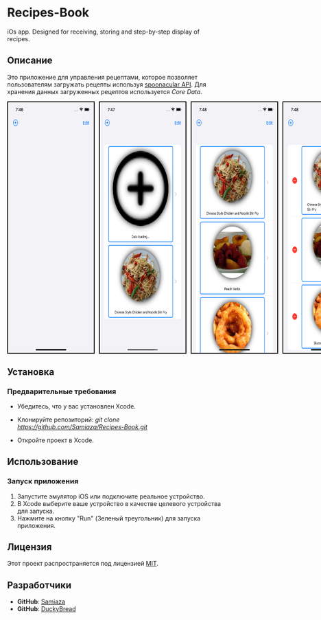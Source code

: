# Recipes-Book
iOs app. Designed for receiving, storing and step-by-step display of recipes.

## Описание

Это приложение для управления рецептами, которое позволяет пользователям загружать рецепты используя [spoonacular API](https://spoonacular.com/food-api). Для хранения данных загруженных рецептов используется *Core Data*.

<p style="display: flex; justify-content: space-between;">
  <img src="/misc/images/app1.png" width="200" style="margin-right:  10px; border:  2px solid black;" />
  <img src="/misc/images/app2.png" width="200" style="margin-right:  10px; border:  2px solid black;" />
  <img src="/misc/images/app4.png" width="200" style="margin-right:  10px; border:  2px solid black;" />
  <img src="/misc/images/app5.png" width="200" style="margin-right:  10px; border:  2px solid black;" />
  <img src="/misc/images/app6.png" width="270" style="margin-right:  10px; border:  2px solid black;" />
  <img src="/misc/images/app7.png" width="270" style="margin-right:  10px; border:  2px solid black;" />
  <img src="/misc/images/app8.png" width="270" style="border:  2px solid black;" />
</p>

## Установка

### Предварительные требования

- Убедитесь, что у вас установлен Xcode.

- Клонируйте репозиторий: *git clone https://github.com/Samiaza/Recipes-Book.git*

- Откройте проект в Xcode.

## Использование

### Запуск приложения

1. Запустите эмулятор iOS или подключите реальное устройство.
2. В Xcode выберите ваше устройство в качестве целевого устройства для запуска.
3. Нажмите на кнопку "Run" (Зеленый треугольник) для запуска приложения.

## Лицензия

Этот проект распространяется под лицензией [MIT](https://github.com/Samiaza/samiaza/blob/main/LICENSE).

## Разработчики

- **GitHub**: [Samiaza](https://github.com/Samiaza)
- **GitHub**: [DuckyBread](https://github.com/DuckyBread)

